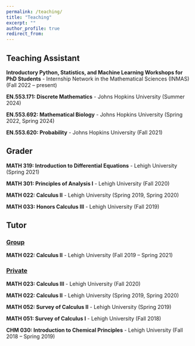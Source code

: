 ```yaml
---
permalink: /teaching/
title: "Teaching"
excerpt: ""
author_profile: true
redirect_from:
---
```


## Teaching Assistant

**Introductory Python, Statistics, and Machine Learning Workshops for PhD Students** - Internship Network in the Mathematical Sciences (INMAS) (Fall 2022 – present)

**EN.553.171: Discrete Mathematics** - Johns Hopkins University (Summer 2024)

**EN.553.692: Mathematical Biology** - Johns Hopkins University (Spring 2022, Spring 2024)

**EN.553.620: Probability** - Johns Hopkins University (Fall 2021)

## Grader

**MATH 319: Introduction to Differential Equations** - Lehigh University (Spring 2021)

**MATH 301: Principles of Analysis I** - Lehigh University (Fall 2020)

**MATH 022: Calculus II** - Lehigh University (Spring 2019, Spring 2020)

**MATH 033: Honors Calculus III** - Lehigh University (Fall 2019)

## Tutor

### <ins> Group </ins>

**MATH 022: Calculus II** - Lehigh University (Fall 2019 – Spring 2021)

### <ins> Private </ins>

**MATH 023: Calculus III** - Lehigh University (Fall 2020)

**MATH 022: Calculus II** - Lehigh University (Spring 2019, Spring 2020)

**MATH 052: Survey of Calculus II** - Lehigh University (Spring 2019)

**MATH 051: Survey of Calculus I** - Lehigh University (Fall 2018)

**CHM 030: Introduction to Chemical Principles** - Lehigh University (Fall 2018 – Spring 2019)
